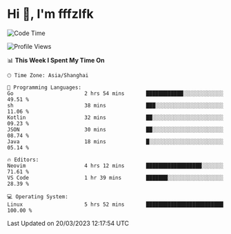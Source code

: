 # Hi 👋, I'm fffzlfk

<!--START_SECTION:waka-->
![Code Time](http://img.shields.io/badge/Code%20Time-114%20hrs%2028%20mins-blue)

![Profile Views](http://img.shields.io/badge/Profile%20Views-0-blue)

📊 **This Week I Spent My Time On** 

```text
🕑︎ Time Zone: Asia/Shanghai

💬 Programming Languages: 
Go                       2 hrs 54 mins       ████████████░░░░░░░░░░░░░   49.51 % 
sh                       38 mins             ███░░░░░░░░░░░░░░░░░░░░░░   11.06 % 
Kotlin                   32 mins             ██░░░░░░░░░░░░░░░░░░░░░░░   09.23 % 
JSON                     30 mins             ██░░░░░░░░░░░░░░░░░░░░░░░   08.74 % 
Java                     18 mins             █░░░░░░░░░░░░░░░░░░░░░░░░   05.14 % 

🔥 Editors: 
Neovim                   4 hrs 12 mins       ██████████████████░░░░░░░   71.61 % 
VS Code                  1 hr 39 mins        ███████░░░░░░░░░░░░░░░░░░   28.39 % 

💻 Operating System: 
Linux                    5 hrs 52 mins       █████████████████████████   100.00 % 
```


 Last Updated on 20/03/2023 12:17:54 UTC
<!--END_SECTION:waka-->
